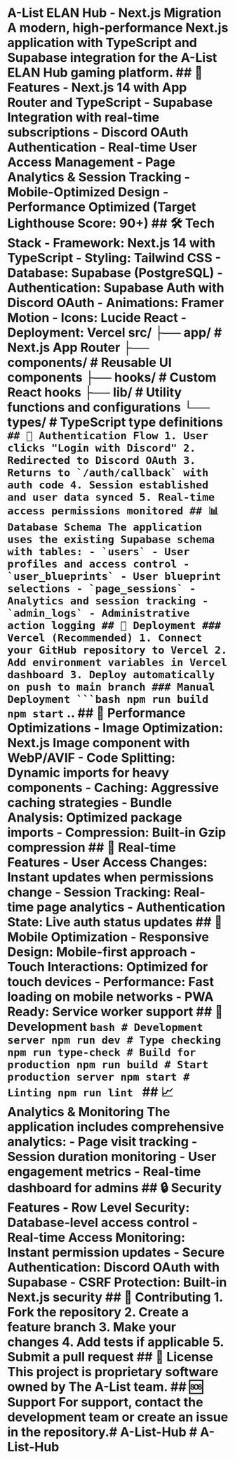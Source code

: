 # A-List ELAN Hub - Next.js Migration A modern, high-performance Next.js application with TypeScript and Supabase integration for the A-List ELAN Hub gaming platform. ## 🚀 Features - **Next.js 14** with App Router and TypeScript - **Supabase Integration** with real-time subscriptions - **Discord OAuth Authentication** - **Real-time User Access Management** - **Page Analytics & Session Tracking** - **Mobile-Optimized Design** - **Performance Optimized** (Target Lighthouse Score: 90+) ## 🛠️ Tech Stack - **Framework**: Next.js 14 with TypeScript - **Styling**: Tailwind CSS - **Database**: Supabase (PostgreSQL) - **Authentication**: Supabase Auth with Discord OAuth - **Animations**: Framer Motion - **Icons**: Lucide React - **Deployment**: Vercel src/ ├── app/ # Next.js App Router ├── components/ # Reusable UI components ├── hooks/ # Custom React hooks ├── lib/ # Utility functions and configurations └── types/ # TypeScript type definitions ```` ## 🔐 Authentication Flow 1. User clicks "Login with Discord" 2. Redirected to Discord OAuth 3. Returns to `/auth/callback` with auth code 4. Session established and user data synced 5. Real-time access permissions monitored ## 📊 Database Schema The application uses the existing Supabase schema with tables: - `users` - User profiles and access control - `user_blueprints` - User blueprint selections - `page_sessions` - Analytics and session tracking - `admin_logs` - Administrative action logging ## 🚀 Deployment ### Vercel (Recommended) 1. Connect your GitHub repository to Vercel 2. Add environment variables in Vercel dashboard 3. Deploy automatically on push to main branch ### Manual Deployment ```bash npm run build npm start ```` .. ## 🎯 Performance Optimizations - **Image Optimization**: Next.js Image component with WebP/AVIF - **Code Splitting**: Dynamic imports for heavy components - **Caching**: Aggressive caching strategies - **Bundle Analysis**: Optimized package imports - **Compression**: Built-in Gzip compression ## 🔄 Real-time Features - **User Access Changes**: Instant updates when permissions change - **Session Tracking**: Real-time page analytics - **Authentication State**: Live auth status updates ## 📱 Mobile Optimization - **Responsive Design**: Mobile-first approach - **Touch Interactions**: Optimized for touch devices - **Performance**: Fast loading on mobile networks - **PWA Ready**: Service worker support ## 🧪 Development ```bash # Development server npm run dev # Type checking npm run type-check # Build for production npm run build # Start production server npm start # Linting npm run lint ``` ## 📈 Analytics & Monitoring The application includes comprehensive analytics: - Page visit tracking - Session duration monitoring - User engagement metrics - Real-time dashboard for admins ## 🔒 Security Features - **Row Level Security**: Database-level access control - **Real-time Access Monitoring**: Instant permission updates - **Secure Authentication**: Discord OAuth with Supabase - **CSRF Protection**: Built-in Next.js security ## 🤝 Contributing 1. Fork the repository 2. Create a feature branch 3. Make your changes 4. Add tests if applicable 5. Submit a pull request ## 📄 License This project is proprietary software owned by The A-List team. ## 🆘 Support For support, contact the development team or create an issue in the repository.# A-List-Hub # A-List-Hub 